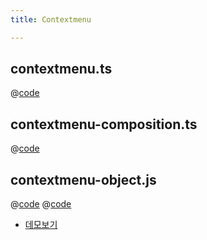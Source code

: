 ```yaml
---
title: Contextmenu

---
```


## contextmenu.ts
@[code](@/docs/fe-dev/code-snippets/Helper/contextmenu/contextmenu.ts)

## contextmenu-composition.ts
@[code](@/docs/fe-dev/code-snippets/Helper/contextmenu/contextmenu-composition.ts)

## contextmenu-object.js
@[code](@/docs/fe-dev/code-snippets/Helper/contextmenu/contextmenu-object.js)
@[code](@/docs/fe-dev/code-snippets/Helper/contextmenu/contextmenu-object.html)

- [데모보기](https://the-next-web-research-lab.github.io/docs/fe-dev/code-snippets/Helper/contextmenu/contextmenu-object.html)
